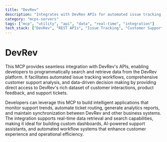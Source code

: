 ```yaml
---
title: "DevRev"
description: "Integrates with DevRev APIs for automated issue tracking, customer support analysis, and data-driven decision making."
category: "mcps-servers"
tags: ["mcp", "utility", "api", "data", "real-time", "integration"]
tech_stack: ["DevRev", "REST APIs", "Issue Tracking", "Customer Support", "Data Analytics"]
---
```


# DevRev

This MCP provides seamless integration with DevRev's APIs, enabling developers to programmatically search and retrieve data from the DevRev platform. It facilitates automated issue tracking workflows, comprehensive customer support analysis, and data-driven decision making by providing direct access to DevRev's rich dataset of customer interactions, product feedback, and support tickets.

Developers can leverage this MCP to build intelligent applications that monitor support trends, automate ticket routing, generate analytics reports, and maintain synchronization between DevRev and other business systems. The integration supports real-time data retrieval and search capabilities, making it ideal for building custom dashboards, AI-powered support assistants, and automated workflow systems that enhance customer experience and operational efficiency.
